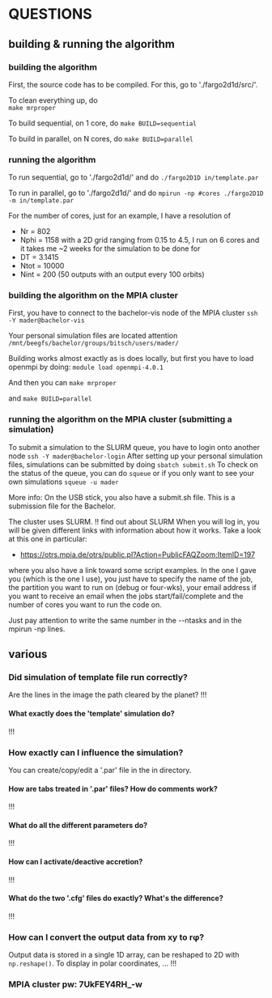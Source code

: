 
QUESTIONS
=========



building & running the algorithm
--------------------------------

### building the algorithm
First, the source code has to be compiled. For this, go to './fargo2d1d/src/'.

To clean everything up, do 	
  `make mrproper`

To build sequential, on 1 core, do
  `make BUILD=sequential` 

To build in parallel, on N cores, do
  `make BUILD=parallel`

### running the algorithm
To run sequential, go to './fargo2d1d/' and do
  `./fargo2D1D in/template.par`

To run in parallel, go to './fargo2d1d/' and do
  `mpirun -np #cores ./fargo2D1D -m in/template.par`

For the number of cores, just for an example, I have a resolution of
  * Nr = 802
  * Nphi = 1158
with a 2D grid ranging from 0.15 to 4.5, I run on 6 cores and it takes me
~2 weeks for the simulation to be done for
  * DT = 3.1415
  * Ntot = 10000
  * Nint = 200
(50 outputs with an output every 100 orbits)

### building the algorithm on the MPIA cluster

First, you have to connect to the bachelor-vis node of the MPIA cluster
  `ssh -Y mader@bachelor-vis`

Your personal simulation files are located attention
  `/mnt/beegfs/bachelor/groups/bitsch/users/mader/`

Building works almost exactly as is does locally, but first you have to
load openmpi by doing:
  `module load openmpi-4.0.1`

And then you can 
  `make mrproper`

and
  `make BUILD=parallel`

### running the algorithm on the MPIA cluster (submitting a simulation)
To submit a simulation to the SLURM queue, you have to login onto another node
  `ssh -Y mader@bachelor-login`
After setting up your personal simulation files, simulations can be submitted
by doing
  `sbatch submit.sh`
To check on the status of the queue, you can do
  `squeue`
or if you only want to see your own simulations
  `squeue -u mader`

More info:
On the USB stick, you also have a submit.sh file.
This is a submission file for the Bachelor.

The cluster uses SLURM. 			!! find out about SLURM
When you will log in, you will be given different links with
information about how it works. Take a look at this one in particular:

  * https://otrs.mpia.de/otrs/public.pl?Action=PublicFAQZoom;ItemID=197

where you also have a link toward some script examples.
In the one I gave you (which is the one I use), you just have to specify the
name of the job, the partition you want to run on (debug or four-wks),
your email address if you want to receive an email when the jobs
start/fail/complete and the number of cores you want to run the code on.

Just pay attention to write the same number in the --ntasks
and in the mpirun -np lines.



various
-------

### Did simulation of template file run correctly?
Are the lines in the image the path cleared by the planet?
!!!

#### What exactly does the 'template' simulation do?
!!!


### How exactly can I influence the simulation?
You can create/copy/edit a '.par' file in the in directory.

#### How are tabs treated in '.par' files? How do comments work?
!!!

#### What do all the different parameters do?
!!!

#### How can I activate/deactive accretion?
!!!

#### What do the two '.cfg' files do exactly? What's the difference?
!!!



### How can I convert the output data from xy to rφ?
Output data is stored in a single 1D array, can be reshaped to 2D with
`np.reshape()`. To display in polar coordinates, ...
!!!






### MPIA cluster pw: 7UkFEY4RH_-w
